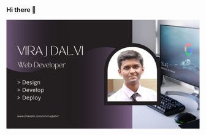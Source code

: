 ### Hi there 👋

<img src="https://github.com/virajdalvi/virajdalvi/blob/main/Images/Design.jpg" width="100%" height="50%">
